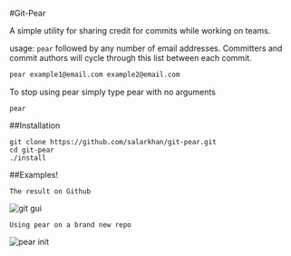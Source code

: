 #Git-Pear

A simple utility for sharing credit for commits while working on teams.

usage: ```pear``` followed by any number of email addresses.
Committers and commit authors will cycle through this list between each commit.

``` bash
pear example1@email.com example2@email.com
```

To stop using pear simply type pear with no arguments
```
pear
```

##Installation
```
git clone https://github.com/salarkhan/git-pear.git
cd git-pear
./install
```

##Examples!
```
The result on Github 
```
![git gui](https://cloud.githubusercontent.com/assets/3118416/3544087/ebc40990-0868-11e4-879b-f35c4d3e2544.png)

```
Using pear on a brand new repo
```
![pear init](https://cloud.githubusercontent.com/assets/3118416/3562573/10d319ca-09f8-11e4-9d5e-771d0f812340.png)
